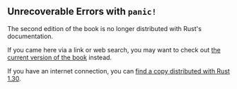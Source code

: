 ## Unrecoverable Errors with `panic!`

The second edition of the book is no longer distributed with Rust's documentation.

If you came here via a link or web search, you may want to check out [the current
version of the book](../ch09-01-unrecoverable-errors-with-panic.md) instead.

If you have an internet connection, you can [find a copy distributed with
Rust
1.30](https://doc.rust-lang.org/1.30.0/book/second-edition/ch09-01-unrecoverable-errors-with-panic.html).